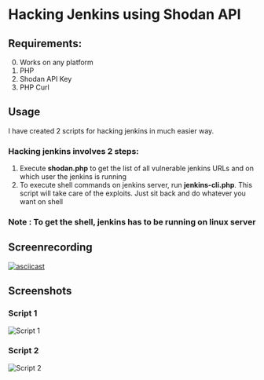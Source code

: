 # Hacking Jenkins using Shodan API

## Requirements:
0. Works on any platform
1. PHP
2. Shodan API Key
3. PHP Curl

## Usage

I have created 2 scripts for hacking jenkins in much easier way.

### Hacking jenkins involves 2 steps:
1. Execute **shodan.php** to get the list of all vulnerable jenkins URLs and on which user the jenkins is running
2. To execute shell commands on jenkins server, run **jenkins-cli.php**. This script will take care of the exploits. Just sit back and do whatever you want on shell

### Note : To get the shell, jenkins has to be running on linux server

## Screenrecording

[![asciicast](https://asciinema.org/a/170411.png)](https://asciinema.org/a/170411)

## Screenshots

### Script 1

![Script 1](https://image.prntscr.com/image/pa_Z62uWQh_5W-k5BV0enQ.png)

### Script 2

![Script 2](https://image.prntscr.com/image/x7FnAGuGQfSSy7Kgp87W1g.png)
